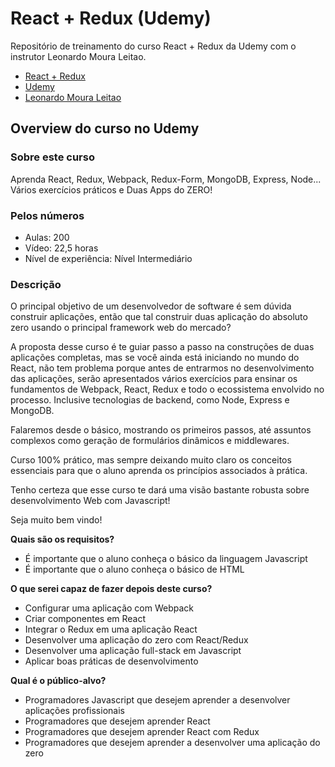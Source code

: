 # React + Redux (Udemy)
Repositório de treinamento do curso React + Redux da Udemy com o instrutor Leonardo Moura Leitao.

* [React + Redux](https://www.udemy.com/react-redux-pt/)
* [Udemy](https://www.udemy.com/)
* [Leonardo Moura Leitao](https://www.udemy.com/user/leonardomouraleitao/)

## Overview do curso no Udemy
### Sobre este curso
Aprenda React, Redux, Webpack, Redux-Form, MongoDB, Express, Node... Vários exercícios práticos e Duas Apps do ZERO!

### Pelos números
* Aulas: 200
* Vídeo: 22,5 horas
* Nível de experiência: Nível Intermediário

### Descrição
O principal objetivo de um desenvolvedor de software é sem dúvida construir aplicações, então que tal construir duas aplicação do absoluto zero usando o principal framework web do mercado?

A proposta desse curso é te guiar passo a passo na construções de duas aplicações completas, mas se você ainda está iniciando no mundo do React, não tem problema porque antes de entrarmos no desenvolvimento das aplicações, serão apresentados vários exercícios para ensinar os fundamentos de Webpack, React, Redux e todo o ecossistema envolvido no processo. Inclusive tecnologias de backend, como Node, Express e MongoDB.

Falaremos desde o básico, mostrando os primeiros passos, até assuntos complexos como geração de formulários dinâmicos e middlewares.

Curso 100% prático, mas sempre deixando muito claro os conceitos essenciais para que o aluno aprenda os princípios associados à prática.

Tenho certeza que esse curso te dará uma visão bastante robusta sobre desenvolvimento Web com Javascript!

Seja muito bem vindo!

**Quais são os requisitos?**
* É importante que o aluno conheça o básico da linguagem Javascript
* É importante que o aluno conheça o básico de HTML

**O que serei capaz de fazer depois deste curso?**
* Configurar uma aplicação com Webpack
* Criar componentes em React
* Integrar o Redux em uma aplicação React
* Desenvolver uma aplicação do zero com React/Redux
* Desenvolver uma aplicação full-stack em Javascript
* Aplicar boas práticas de desenvolvimento

**Qual é o público-alvo?**
* Programadores Javascript que desejem aprender a desenvolver aplicações profissionais
* Programadores que desejem aprender React
* Programadores que desejem aprender React com Redux
* Programadores que desejem aprender a desenvolver uma aplicação do zero